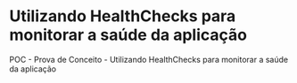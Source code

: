 # Utilizando HealthChecks para monitorar a saúde da aplicação 
POC - Prova de Conceito - Utilizando HealthChecks para monitorar a saúde da aplicação
